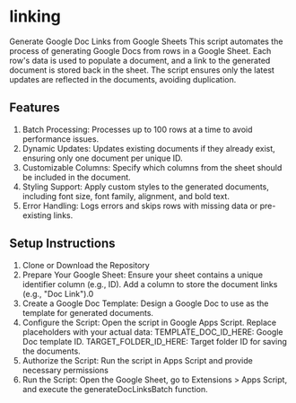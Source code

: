# linking
Generate Google Doc Links from Google Sheets
This script automates the process of generating Google Docs from rows in a Google Sheet. Each row's data is used to populate a document, and a link to the generated document is stored back in the sheet. The script ensures only the latest updates are reflected in the documents, avoiding duplication.
## Features
1. Batch Processing: Processes up to 100 rows at a time to avoid performance issues.
2. Dynamic Updates: Updates existing documents if they already exist, ensuring only one document per unique ID.
3. Customizable Columns: Specify which columns from the sheet should be included in the document.
4. Styling Support: Apply custom styles to the generated documents, including font size, font family, alignment, and bold text.
5. Error Handling: Logs errors and skips rows with missing data or pre-existing links.

## Setup Instructions
1. Clone or Download the Repository
2. Prepare Your Google Sheet:
Ensure your sheet contains a unique identifier column (e.g., ID).
Add a column to store the document links (e.g., "Doc Link").0
3. Create a Google Doc Template:
Design a Google Doc to use as the template for generated documents.
4. Configure the Script:
Open the script in Google Apps Script.
Replace placeholders with your actual data:
TEMPLATE_DOC_ID_HERE: Google Doc template ID.
TARGET_FOLDER_ID_HERE: Target folder ID for saving the documents.
5. Authorize the Script:
Run the script in Apps Script and provide necessary permissions
6. Run the Script:
Open the Google Sheet, go to Extensions > Apps Script, and execute the generateDocLinksBatch function.